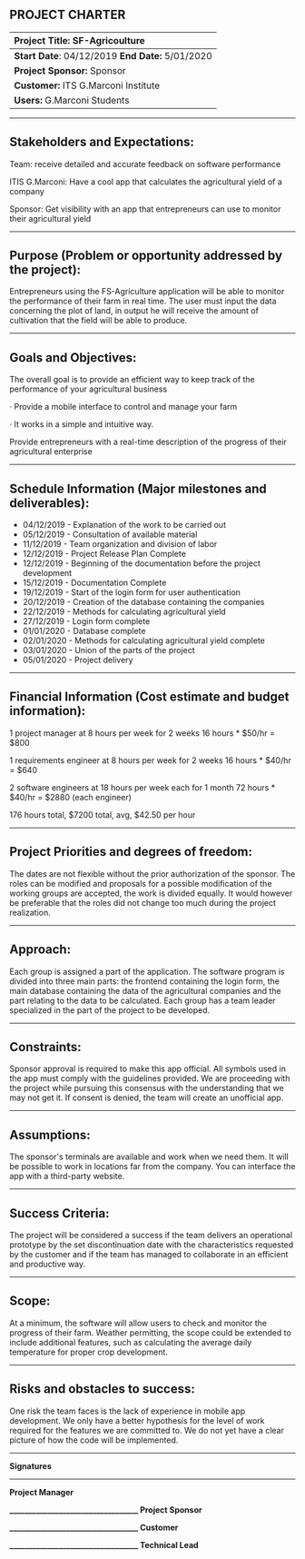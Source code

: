 
## PROJECT CHARTER

| Project Title: SF-Agricoulture                               |
| :----------------------------------------------------------- |
| **Start Date**: 04/12/2019                                                                                 **End Date:** 5/01/2020 |
| **Project Sponsor:**  Sponsor                                |
| **Customer:** ITS G.Marconi Institute                        |
| **Users:** G.Marconi Students                                |

------

## Stakeholders and Expectations:

Team: receive detailed and accurate feedback on software performance

ITIS G.Marconi: Have a cool app that calculates the agricultural yield of a company

Sponsor: Get visibility with an app that entrepreneurs can use to monitor their agricultural yield

------

## Purpose (Problem or opportunity addressed by the project): 

Entrepreneurs using the FS-Agriculture application will be able to monitor the performance of their farm in real time. The user must input the data concerning the plot of land, in output he will receive the amount of cultivation that the field will be able to produce.

------

## Goals and Objectives: 
The overall goal is to provide an efficient way to keep track of the performance of your agricultural business

·  Provide a mobile interface to control and manage your farm

· It works in a simple and intuitive way.

Provide entrepreneurs with a real-time description of the progress of their agricultural enterprise

------

## Schedule Information (Major milestones and deliverables):

- 04/12/2019 - Explanation of the work to be carried out
- 05/12/2019 - Consultation of available material 
- 11/12/2019 - Team organization and division of labor
- 12/12/2019 - Project Release Plan Complete
- 12/12/2019 - Beginning of the documentation before the project development 
- 15/12/2019 - Documentation Complete
- 19/12/2019 - Start of the login form for user authentication
- 20/12/2019 - Creation of the database containing the companies
- 22/12/2019 - Methods for calculating agricultural yield
- 27/12/2019 - Login form complete
- 01/01/2020 - Database complete
- 02/01/2020 - Methods for calculating agricultural yield complete
- 03/01/2020 - Union of the parts of the project
- 05/01/2020 - Project delivery

------

## Financial Information (Cost estimate and budget information): 

1 project manager at 8 hours per week for 2 weeks  16 hours *  $50/hr = $800

1 requirements engineer at 8 hours per week for 2 weeks  16 hours *  $40/hr = $640

2 software engineers at 18 hours per week each for 1 month 72 hours * $40/hr = $2880 (each engineer)

176 hours total, $7200 total, avg, $42.50 per hour

------

## Project Priorities and degrees of freedom:
The dates are not flexible without the prior authorization of the sponsor. The roles can be modified and proposals for a possible modification of the working groups are accepted, the work is divided equally. It would however be preferable that the roles did not change too much during the project realization.

------

## Approach:
Each group is assigned a part of the application. The software program is divided into three main parts: the frontend containing the login form, the main database containing the data of the agricultural companies and the part relating to the data to be calculated. Each group has a team leader specialized in the part of the project to be developed.

------

## Constraints: 
Sponsor approval is required to make this app official. All symbols used in the app must comply with the guidelines provided. We are proceeding with the project while pursuing this consensus with the understanding that we may not get it. If consent is denied, the team will create an unofficial app.

------

## Assumptions: 
The sponsor's terminals are available and work when we need them. It will be possible to work in locations far from the company. You can interface the app with a third-party website.

------

## Success Criteria: 
The project will be considered a success if the team delivers an operational prototype by the set discontinuation date with the characteristics requested by the customer and if the team has managed to collaborate in an efficient and productive way.

------

## Scope:
At a minimum, the software will allow users to check and monitor the progress of their farm. Weather permitting, the scope could be extended to include additional features, such as calculating the average daily temperature for proper crop development.

------

 ## Risks  and obstacles to success: 
One risk the team faces is the lack of experience in mobile app development. We only have a better hypothesis for the level of work required for the features we are committed to. We do not yet have a clear picture of how the code will be implemented.

------

**Signatures**

------



**Project Manager**

**__________________________________
 Project Sponsor**

**__________________________________
 Customer**

**__________________________________
 Technical Lead**
